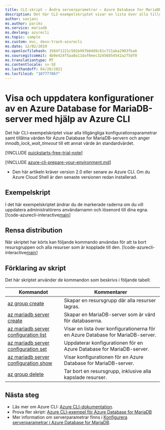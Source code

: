 ```yaml
---
title: CLI-skript – Ändra serverparametrar – Azure Database for MariaDB
description: Det här CLI-exempelskriptet visar en lista över alla tillgängliga serverkonfigurationer och uppdateringar av en Azure Database for MariaDB.
author: savjani
ms.author: pariks
ms.service: mariadb
ms.devlang: azurecli
ms.topic: sample
ms.custom: mvc, devx-track-azurecli
ms.date: 12/02/2019
ms.openlocfilehash: 3504f1221c501b997b04d9c81c721aba2903fba6
ms.sourcegitcommit: 4b0e424f5aa8a11daf0eec32456854542a2f5df0
ms.translationtype: MT
ms.contentlocale: sv-SE
ms.lasthandoff: 04/20/2021
ms.locfileid: "107777067"
---
```

# <a name="list-and-update-configurations-of-an-azure-database-for-mariadb-server-using-azure-cli"></a>Visa och uppdatera konfigurationer av en Azure Database for MariaDB-server med hjälp av Azure CLI
Det här CLI-exempelskriptet visar alla tillgängliga konfigurationsparametrar samt tillåtna värden för Azure Database for MariaDB-servern och anger *innodb_lock_wait_timeout* till ett annat värde än standardvärdet.

[!INCLUDE [quickstarts-free-trial-note](../../../includes/quickstarts-free-trial-note.md)]

[!INCLUDE [azure-cli-prepare-your-environment.md](../../../includes/azure-cli-prepare-your-environment.md)]

- Den här artikeln kräver version 2.0 eller senare av Azure CLI. Om du Azure Cloud Shell är den senaste versionen redan installerad.

## <a name="sample-script"></a>Exempelskript
I det här exempelskriptet ändrar du de markerade raderna om du vill uppdatera administratörens användarnamn och lösenord till dina egna.
[!code-azurecli-interactive[main](../../../cli_scripts/mariadb/change-server-configurations/change-server-configurations.sh?highlight=15-16 "List and update configurations of Azure Database for MariaDB.")]

## <a name="clean-up-deployment"></a>Rensa distribution
När skriptet har körts kan följande kommando användas för att ta bort resursgruppen och alla resurser som är kopplade till den.
[!code-azurecli-interactive[main](../../../cli_scripts/mariadb/change-server-configurations/delete-mariadb.sh  "Delete the resource group.")]

## <a name="script-explanation"></a>Förklaring av skript
Det här skriptet använder de kommandon som beskrivs i följande tabell:

| **Kommandot** | **Kommentarer** |
|---|---|
| [az group create](/cli/azure/group#az_group_create) | Skapar en resursgrupp där alla resurser lagras. |
| [az mariadb server create](/cli/azure/mariadb/server#az_mariadb_server_create) | Skapar en MariaDB-server som är värd för databaserna. |
| [az mariadb server configuration list](/cli/azure/mariadb/server/configuration#az_mariadb_server_configuration_list) | Visar en lista över konfigurationerna för en Azure Database for MariaDB-server. |
| [az mariadb server configuration set](/cli/azure/mariadb/server/configuration#az_mariadb_server_configuration_set) | Uppdaterar konfigurationen för en Azure Database for MariaDB-server. |
| [az mariadb server configuration show](/cli/azure/mariadb/server/configuration#az_mariadb_server_configuration_show) | Visar konfigurationen för en Azure Database for MariaDB-server. |
| [az group delete](/cli/azure/group#az_group_delete) | Tar bort en resursgrupp, inklusive alla kapslade resurser. |

## <a name="next-steps"></a>Nästa steg
- Läs mer om Azure CLI: [Azure CLI-dokumentation](/cli/azure).
- Prova fler skript: [Azure CLI-exempel för Azure Database for MariaDB](../sample-scripts-azure-cli.md)
- Mer information om serverparametrar finns i [Konfigurera serverparametrar i Azure Database for MariaDB](../howto-server-parameters.md).

